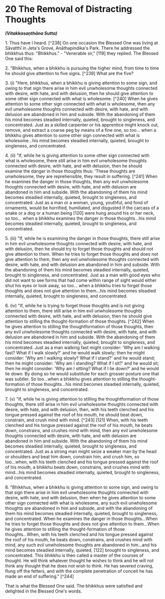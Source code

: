 # 20 The Removal of Distracting Thoughts
***(Vitakkasaṇthāna Sutta)***

1\. Thus have I heard. [^238] On one occasion the Blessed One was living at Sāvatthī in Jeta's Grove, Anāthapindika's Park. There he addressed the bhikkhus thus: "Bhikkhus." - "Venerable sir," [119] they replied. The Blessed One said this:

2\. "Bhikkhus, when a bhikkhu is pursuing the higher mind, from time to time he should give attention to five signs. [^239] What are the five?

<!--pg-->
3\. (i) "Here, bhikkhus, when a bhikkhu is giving attention to some sign, and owing to that sign there arise in him evil unwholesome thoughts connected with desire, with hate, and with delusion, then he should give attention to some other sign connected with what is wholesome. [^240] When he gives attention to some other sign connected with what is wholesome, then any evil unwholesome thoughts connected with desire, with hate, and with delusion are abandoned in him and subside. With the abandoning of them his mind becomes steadied internally, quieted, brought to singleness, and concentrated. Just as a skilled carpenter or his apprentice might knock out, remove, and extract a coarse peg by means of a fine one, so too... when a bhikkhu gives attention to some other sign connected with what is wholesome...his mind becomes steadied internally, quieted, brought to singleness, and concentrated.

<!--pg-->
4\. (ii) "If, while he is giving attention to some other sign connected with what is wholesome, there still arise in him evil unwholesome thoughts connected with desire, with hate, and with delusion, then he should examine the danger in those thoughts thus: 'These thoughts are unwholesome, they are reprehensible, they result in suffering. [^241] When he examines the danger in those thoughts, then any evil unwholesome thoughts
connected with desire, with hate, and with delusion are abandoned in him and subside. With the abandoning of them his mind becomes steadied internally, quieted, brought to singleness, and concentrated. Just as a man or a woman, young, youthful, and fond of ornaments, would be horrified, humiliated, and disgusted if the carcass of a snake or a dog or a human being [120] were hung around his or her neck, so too... when a bhikkhu examines the danger in those thoughts...his mind becomes steadied internally, quieted, brought to singleness, and concentrated.

<!--pg-->
5\. (iii) "If, while he is examining the danger in those thoughts, there still arise in him evil unwholesome thoughts connected with desire, with hate, and with delusion, then he should try to forget those thoughts and should not give attention to them. When he tries to forget those thoughts and does not give attention to them, then any evil unwholesome thoughts connected with desire, with hate, and with delusion are abandoned in him and subside. With the abandoning of them his mind becomes steadied internally, quieted, brought to singleness, and concentrated. Just as a man with good eyes who did not want to see forms that had come within range of sight would either shut his eyes or look away, so too... when a bhikkhu tries to forget those thoughts and does not give attention to them...his mind becomes steadied internally, quieted, brought to singleness, and concentrated.

<!--pg-->
6\. (iv) "If, while he is trying to forget those thoughts and is not giving attention to them, there still arise in him evil unwholesome thoughts connected with desire, with hate, and with delusion, then he should give attention to stilling the thought-formation of those thoughts. [^242] When he gives attention to stilling the thoughtformation of those thoughts, then any evil unwholesome thoughts connected with desire, with hate, and with delusion are abandoned in him and subside. With the abandoning of them his mind becomes steadied internally, quieted, brought to singleness, and concentrated. Just as a man walking fast might consider: 'Why am I walking fast? What if I walk slowly?' and he would walk slowly; then he might consider: 'Why am I walking slowly? What if I stand?' and he would stand; then he might consider: 'Why am I standing? What if I sit?' and he would sit; then he might consider: 'Why am I sitting? What if I lie down?' and he would lie down. By doing so he would substitute for
each grosser posture one that was subtler. So too...when a bhikkhu gives attention to stilling the thought-formation of those thoughts...his mind becomes steadied internally, quieted, brought to singleness, and concentrated.

<!--pg-->
7\. (v) "If, while he is giving attention to stilling the thoughtformation of those thoughts, there still arise in him evil unwholesome thoughts connected with desire, with hate, and with delusion, then, with his teeth clenched and his tongue pressed against the roof of his mouth, he should beat down, constrain, and crush mind with mind. [^243] [121] When, with his teeth clenched and his tongue pressed against the roof of his mouth, he beats down, constrains, and crushes mind with mind, then any evil unwholesome thoughts connected with desire, with hate, and with delusion are abandoned in him and subside. With the abandoning of them his mind becomes steadied internally, quieted, brought to singleness, and concentrated. Just as a strong man might seize a weaker man by the head or shoulders and beat him down, constrain him, and crush him, so too...when, with his teeth clenched and his tongue pressed against the roof of his mouth, a bhikkhu beats down, constrains, and crushes mind with mind...his mind becomes steadied internally, quieted, brought to singleness, and concentrated.

<!--pg-->
8\. "Bhikkhus, when a bhikkhu is giving attention to some sign, and owing to that sign there arise in him evil unwholesome thoughts connected with desire, with hate, and with delusion, then when he gives attention to some other sign connected with what is wholesome, any such evil unwholesome thoughts are abandoned in him and subside, and with the abandoning of them his mind becomes steadied internally, quieted, brought to singleness, and concentrated. When he examines the danger in those thoughts...When he tries to forget those thoughts and does not give attention to them...When he gives attention to stilling the thought-formation of those thoughts...When, with his teeth clenched and his tongue pressed against the roof of his mouth, he beats down, constrains, and crushes mind with mind, any such evil unwholesome thoughts are abandoned in him...and his mind becomes steadied internally, quieted, [122] brought to singleness, and concentrated. This bhikkhu is then called a master of the courses of thought. He will think whatever thought he wishes to think and he will not think any
thought that he does not wish to think. He has severed craving, flung off the fetters, and with the complete penetration of conceit he has made an end of suffering." [^244]

That is what the Blessed One said. The bhikkhus were satisfied and delighted in the Blessed One's words.